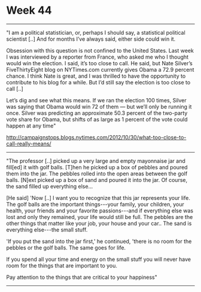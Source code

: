 # Week 44

---

"I am a political statistician, or, perhaps I should say, a statistical
political scientist [..] And for months I’ve always said, either side
could win it.

Obsession with this question is not confined to the United
States. Last week I was interviewed by a reporter from France, who
asked me who I thought would win the election. I said, it’s too close
to call. He said, but Nate Silver’s FiveThirtyEight blog on
NYTimes.com currently gives Obama a 72.9 percent chance. I think Nate
is great, and I was thrilled to have the opportunity to contribute to
his blog for a while. But I’d still say the election is too close to
call [..]

Let’s dig and see what this means. If we ran the election 100 times,
Silver was saying that Obama would win 72 of them — but we’ll only be
running it once. Silver was predicting an approximate 50.3 percent of
the two-party vote share for Obama, but shifts of as large as 1
percent of the vote could happen at any time"

http://campaignstops.blogs.nytimes.com/2012/10/30/what-too-close-to-call-really-means/

---

"The professor [..] picked up a very large and empty mayonnaise jar and
fill[ed] it with golf balls. [T]hen he picked up a box of pebbles and
poured them into the jar. The pebbles rolled into the open areas
between the golf balls. [N]ext picked up a box of sand and poured it
into the jar. Of course, the sand filled up everything else...

[He said] 'Now [..] I want you to recognize that this jar represents
your life. The golf balls are the important things---your family, your
children, your health, your friends and your favorite passions---and
if everything else was lost and only they remained, your life would
still be full. The pebbles are the other things that matter like your
job, your house and your car.. The sand is everything else---the small
stuff.

'If you put the sand into the jar first,' he continued, 'there is no
room for the pebbles or the golf balls. The same goes for life.

If you spend all your time and energy on the small stuff you will
never have room for the things that are important to you.

Pay attention to the things that are critical to your happiness"

---


